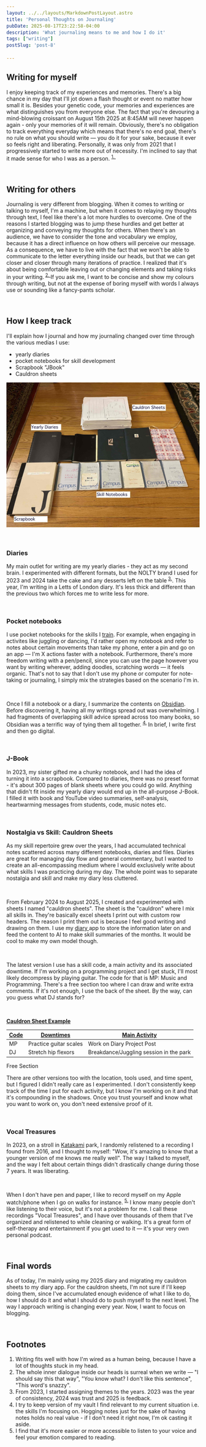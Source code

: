 ```yaml
---
layout: ../../layouts/MarkdownPostLayout.astro
title: 'Personal Thoughts on Journaling'
pubDate: 2025-08-17T23:22:58-04:00
description: 'What journaling means to me and how I do it' 
tags: ["writing"]
postSlug: 'post-8'

---
```




## Writing for myself

I enjoy keeping track of my experiences and memories. There's a big chance in my day that I'll jot down a flash thought or event no matter how small it is. Besides your genetic code, your memories and experiences are what distinguishes you from everyone else. The fact that you're devouring a mind-blowing croissant on August 15th 2025 at 8:45AM will never happen again - only your memories of it will remain. Obviously, there's no obligation to track everything everyday which means that there's no end goal, there's no rule on what you should write — you do it for your sake, because it ever so feels right and liberating. Personally, it was only from 2021 that I progressively started to write more out of necessity. I'm inclined to say that it made sense for who I was as a person. <sup> <a class="secondary-a" href="#footnotes" >1. </a></sup> 
&nbsp;

&nbsp;

## Writing for others

Journaling is very different from blogging. When it comes to writing or talking to myself, I'm a machine, but when it comes to relaying my thoughts through text, I feel like there's a lot more hurdles to overcome. One of the reasons I started blogging was to jump these hurdles and get better at organizing and conveying my thoughts for others. When there's an audience, we have to consider the tone and vocabulary we employ, because it has a direct influence on how others will perceive our message. As a consequence, we have to live with the fact that we won't be able to communicate to the letter everything inside our heads, but that we can get closer and closer through many iterations of practice. I realized that it's about being comfortable leaving out or changing elements and taking risks in your writing.<sup> <a class="secondary-a" href="#footnotes" >2. </a></sup> If you ask me, I want to be concise and show my colours through writing, but not at the expense of boring myself with words I always use or sounding like a fancy-pants scholar. 

&nbsp;



##  How I keep track


I'll explain how I journal and how my journaling changed over time through the various medias I use: 
- yearly diaries
- pocket notebooks for skill development
- Scrapbook "JBook" 
- Cauldron sheets



![Collection ](../../assets/post_images/diaries.jpg)

&nbsp;

### Diaries 

My main outlet for writing are my yearly diaries - they act as my second brain.  I experimented  with different formats, but the NOLTY brand I used for 2023 and 2024 take the cake and any  desserts left on the table<sup class="secondary-a"> <a href="#footnotes">3.</a></sup>.  This year, I'm writing in a Letts of London diary. It's less thick and different than the previous two which forces me to write less for more. 

&nbsp;


### Pocket notebooks 

 I use  pocket notebooks for the skills I  <a  class="secondary-a" href="/about"> train</a>.  For example, when engaging in  activites like juggling or dancing, I'd rather open my notebook and refer to notes about certain movements than take my phone, enter a pin and go on an app — I'm X actions faster with a notebook. Furthermore,  there's more freedom writing with a pen/pencil, since you can use the page however you want by writing wherever, adding doodles, scratching words —  it feels organic. That's not to say that I don't use my phone or computer for note-taking or journaling, I simply mix the strategies based on the scenario I'm in. 

 &nbsp;


Once I fill a notebook or a diary, I summarize the contents on <a href="https://obsidian.md/" class="secondary-a">Obsidian</a>. Before discovering it, having all my writings spread out was overwhelming. I had fragments of overlapping skill advice spread across too many books, so Obsidian was a terrific way of tying them all together.<sup class="secondary-a"> <a href="#footnotes">4.</a></sup>  In brief, I write first and then go digital.


&nbsp;

### J-Book



In 2023, my sister gifted me a chunky notebook, and I had the idea of turning it into a scrapbook. Compared to diaries, there was no preset format - it's about 300 pages of blank sheets where you could go wild. Anything that didn't fit inside my yearly diary would end up in the all-purpose J-Book. I filled it with book and YouTube video summaries, self-analysis, heartwarming messages from students, code, music notes etc.

&nbsp;


###  Nostalgia vs Skill: Cauldron Sheets

As my skill repertoire grew over the years, I had accumulated technical notes scattered across many different notebooks, diaries and files. Diaries are great for managing day flow and general commentary, but I wanted to create an all-encompassing medium where I would exclusively write about what skills I was practicing during my day. The whole point was to separate nostalgia and skill and make my diary less cluttered. 

&nbsp;


From February 2024 to August 2025, I created and experimented with sheets I named "cauldron sheets". The sheet is the "cauldron" where I mix all skills in. They're basically excel sheets I print out with custom row headers. The reason I print them out is because I feel good writing and drawing on them. I use my <a> <a class="secondary-a" href="/projects/diary"> diary </a> app to store the information later on and feed the content to AI to make skill summaries of the months. It would be cool to make my own model though. 

&nbsp;

The latest version I use has a skill code, a main activity and its associated downtime. If I'm working on a programming project and I get stuck, I'll most likely decompress by playing guitar. The code for that is MP: Music and Programming. There's a free section too where I can draw and write extra comments. If it's not enough, I use the back of the sheet. By the way, can you guess what DJ stands for?

&nbsp;

<b><u>Cauldron Sheet Example</u></b>

<div class="ml-auto mr-auto  p-4">
  <table class="border border-black border-collapse w-full text-left">
    <thead>
      <tr>
        <th class="border border-black px-3 py-2"><u>Code</u></th>
        <th class="border border-black px-3 py-2"><u>Downtimes</u></th>
        <th class="border border-black px-3 py-2"><u>Main Activity</u></th>
      </tr>
    </thead>
    <tbody>
      <tr>
         <td class="border border-black px-3 py-2">MP</td>
        <td class="border border-black px-3 py-2">Practice guitar scales</td>
        <td class="border border-black px-3 py-2">Work on Diary Project Post</td>
      </tr>
      <tr>
         <td class="border border-black px-3 py-2">DJ</td>
        <td class="border border-black px-3 py-2">Stretch hip flexors</td>
        <td class="border border-black px-3 py-2">Breakdance/Juggling session in the park</td>
      </tr>
    </tbody>
  </table>
  Free Section
  <div class="border p-20">
  
  </div>


</div>

There are other versions too with the location, tools used, and time spent, but I figured I didn't really care as I experimented.  I don't consistently keep track of the time I put for each activity, but I know I'm working on it and that it's compounding in the shadows. Once you trust yourself and know what you want to work on, you don't need extensive proof of it.

&nbsp;


### Vocal Treasures

In 2023, on a stroll in <a  class="secondary-a" href="https://www.the-kansai-guide.com/en/directory/item/12020/"> Katakami</a> park, I randomly relistened to a recording I found from 2016, and I thought to myself: "Wow, it's amazing to know that a younger version of me knows me really well". The way I talked to myself, and the way I felt about certain things didn't drastically change during those 7 years. It was liberating.

&nbsp;


When I don't have pen and paper, I like to record myself on my Apple watch/phone  when I go on walks for instance. <sup class="secondary-a"> <a href="#footnotes">5.</a></sup> I know many people don't like listening to their voice, but it's not a problem for me. I call these recordings "Vocal Treasures", and I have over thousands of them that I've organized and relistened to while cleaning or walking. It's a great form of self-therapy and entertainment if you get used to it — it's your very own personal podcast. 

&nbsp;


## Final words

As of today, I'm mainly using my 2025 diary and migrating my cauldron sheets to my diary app. For the cauldron sheets, I'm not sure if I'll keep doing them, since I've accumulated enough evidence of what I like to do, how I should do it and what I should do to push myself to the next level. The way I approach writing is changing every year. Now, I want to focus on blogging.



&nbsp;



## Footnotes

1. Writing fits well with how I'm wired as a human being, because I have a lot of thoughts stuck in my head.
2. The whole inner dialogue inside our heads is surreal when we write — "I should say this that way",  "You know what? I don't like this sentence", "This word's snazzy". 
3. From 2023, I started assigning themes to the years. 2023 was the year of consistency, 2024 was trust and 2025 is feedback. 
5. I try to  keep version of my vault  I find relevant to my current situation i.e. the skills I'm focusing on. Hogging notes just for the sake of having notes holds no real value - if I don't need it right now, I'm ok casting it aside. 
5. I find that it's more easier or more accessible to listen to your voice and feel your emotion compared to reading.

